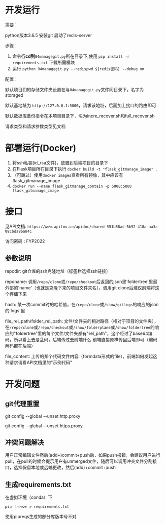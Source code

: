 # 开发运行

需要：

python版本3.6.5
安装git
启动了redis-server

步骤：

1. 命令行**cd到**`04managegit.py`所在目录下,使用 `pip install -r requirements.txt` 下载所需模块
2. 运行 `python 04managegit.py --redispwd ${redis密码} --debug on`

配置：

默认项目们的存储文件夹设置在与`04managegit.py`文件同目录下，名字为storaged

默认基地址为 `http://127.0.0.1:5000`，请求该地址，后面加上接口的路由即可

默认数据库备份指令在本项目目录下，名为incre_recover.sh和full_recover.sh

请求类型和请求参数类型见文档

# 部署运行(Docker)

1. 将ssh私钥(id_rsa文件)，放置到后端项目的目录下
2. 在Flask项目所在目录下执行 `docker build -t "flask_gitmanage_image" .`
3. （可跳过）使用`docker images`查看所有镜像，其中应该有flask_gitmanage_image
4. `docker run --name flask_gitmanage_contain -p 5000:5000 flask_gitmanage_image`

# 接口

见API文档: `https://www.apifox.cn/apidoc/shared-551b58ad-5b92-418a-aa3a-08cbda86a84c`

访问密码 : FYP2022

## 参数说明

repodir: git仓库的ssh克隆地址（标签栏选择ssh链接）

reponame: 调用`/repo/clone`或`/repo/checkout`后返回的json里'foldertree'里最外部的'name'（也就是克隆下来的项目文件夹名），调用git clone后建议前端将这个存储下来

hash: 某一次commit时的哈希值，在`/repo/clone`或`/show/gitlogs`的响应的json的'logs'里

file_rel_path/folder_rel_path: 文件/文件夹的相对路径（相对于项目的文件夹），在`/repo/clone`或`/repo/checkout`或`/show/folderplane`或`/show/foldertree`的响应的"foldertree"里的每个文件/文件夹都有"rel_path"，这个经过了base64编码，所以看上去是乱码，后端传过去前端什么 前端直接原样传回后端即可（编码解码都在后端）

file_content: 上传的某个代码文件内容（formdata形式的file），前端如何发起这种请求请看API文档里的"示例代码"

# 开发问题

## git代理重置

git config --global --unset http.proxy

git config --global --unset https.proxy

## 冲突问题解决
用户正常编辑文件然后(add+)commit+push后，如果push报错，会建议用户进行pull，在pull的时候会提示用户有unmerged文件，随后可以调用冲突文件分割接口，选择保留本地或远端更改，然后(add)+commit+push

## 生成requirements.txt

在虚拟环境（conda）下

```
pip freeze > requirements.txt
```

使用pipreqs生成的部分库版本号不对


